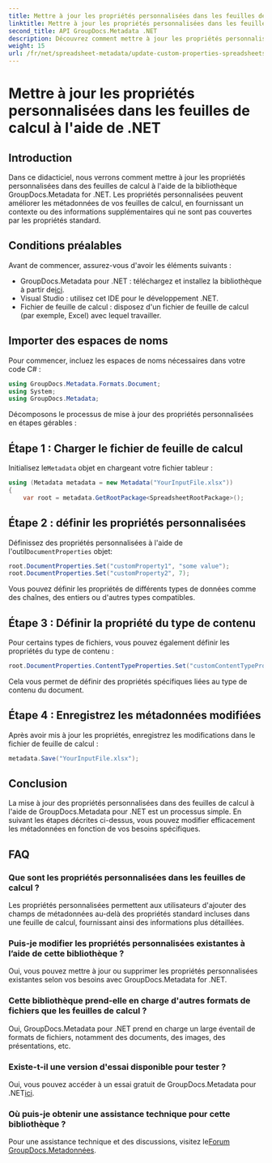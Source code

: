 ```yaml
---
title: Mettre à jour les propriétés personnalisées dans les feuilles de calcul à l'aide de .NET
linktitle: Mettre à jour les propriétés personnalisées dans les feuilles de calcul à l'aide de .NET
second_title: API GroupDocs.Metadata .NET
description: Découvrez comment mettre à jour les propriétés personnalisées dans les feuilles de calcul à l'aide de GroupDocs.Metadata pour .NET. Ce didacticiel améliore efficacement vos compétences en matière de gestion des métadonnées.
weight: 15
url: /fr/net/spreadsheet-metadata/update-custom-properties-spreadsheets/
---
```


# Mettre à jour les propriétés personnalisées dans les feuilles de calcul à l'aide de .NET

## Introduction
Dans ce didacticiel, nous verrons comment mettre à jour les propriétés personnalisées dans des feuilles de calcul à l'aide de la bibliothèque GroupDocs.Metadata for .NET. Les propriétés personnalisées peuvent améliorer les métadonnées de vos feuilles de calcul, en fournissant un contexte ou des informations supplémentaires qui ne sont pas couvertes par les propriétés standard.
## Conditions préalables
Avant de commencer, assurez-vous d'avoir les éléments suivants :
- GroupDocs.Metadata pour .NET : téléchargez et installez la bibliothèque à partir de[ici](https://releases.groupdocs.com/metadata/net/).
- Visual Studio : utilisez cet IDE pour le développement .NET.
- Fichier de feuille de calcul : disposez d'un fichier de feuille de calcul (par exemple, Excel) avec lequel travailler.

## Importer des espaces de noms
Pour commencer, incluez les espaces de noms nécessaires dans votre code C# :
```csharp
using GroupDocs.Metadata.Formats.Document;
using System;
using GroupDocs.Metadata;
```

Décomposons le processus de mise à jour des propriétés personnalisées en étapes gérables :
## Étape 1 : Charger le fichier de feuille de calcul
 Initialisez le`Metadata` objet en chargeant votre fichier tableur :
```csharp
using (Metadata metadata = new Metadata("YourInputFile.xlsx"))
{
    var root = metadata.GetRootPackage<SpreadsheetRootPackage>();
```
## Étape 2 : définir les propriétés personnalisées
 Définissez des propriétés personnalisées à l'aide de l'outil`DocumentProperties` objet:
```csharp
root.DocumentProperties.Set("customProperty1", "some value");
root.DocumentProperties.Set("customProperty2", 7);
```
Vous pouvez définir les propriétés de différents types de données comme des chaînes, des entiers ou d'autres types compatibles.
## Étape 3 : Définir la propriété du type de contenu
Pour certains types de fichiers, vous pouvez également définir les propriétés du type de contenu :
```csharp
root.DocumentProperties.ContentTypeProperties.Set("customContentTypeProperty", "custom value");
```
Cela vous permet de définir des propriétés spécifiques liées au type de contenu du document.
## Étape 4 : Enregistrez les métadonnées modifiées
Après avoir mis à jour les propriétés, enregistrez les modifications dans le fichier de feuille de calcul :
```csharp
metadata.Save("YourInputFile.xlsx");
```

## Conclusion
La mise à jour des propriétés personnalisées dans des feuilles de calcul à l'aide de GroupDocs.Metadata pour .NET est un processus simple. En suivant les étapes décrites ci-dessus, vous pouvez modifier efficacement les métadonnées en fonction de vos besoins spécifiques.

## FAQ
### Que sont les propriétés personnalisées dans les feuilles de calcul ?
Les propriétés personnalisées permettent aux utilisateurs d'ajouter des champs de métadonnées au-delà des propriétés standard incluses dans une feuille de calcul, fournissant ainsi des informations plus détaillées.
### Puis-je modifier les propriétés personnalisées existantes à l’aide de cette bibliothèque ?
Oui, vous pouvez mettre à jour ou supprimer les propriétés personnalisées existantes selon vos besoins avec GroupDocs.Metadata for .NET.
### Cette bibliothèque prend-elle en charge d'autres formats de fichiers que les feuilles de calcul ?
Oui, GroupDocs.Metadata pour .NET prend en charge un large éventail de formats de fichiers, notamment des documents, des images, des présentations, etc.
### Existe-t-il une version d'essai disponible pour tester ?
 Oui, vous pouvez accéder à un essai gratuit de GroupDocs.Metadata pour .NET[ici](https://releases.groupdocs.com/).
### Où puis-je obtenir une assistance technique pour cette bibliothèque ?
 Pour une assistance technique et des discussions, visitez le[Forum GroupDocs.Metadonnées](https://forum.groupdocs.com/c/metadata/14).